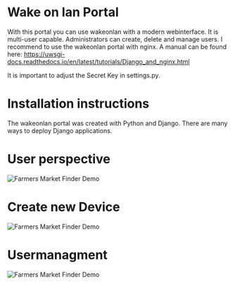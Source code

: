 # Wake on lan Portal

With this portal you can use wakeonlan with a modern webinterface. It is multi-user capable. Administrators can create, delete and manage users. I recommend to use the wakeonlan portal with nginx. A manual can be found here: https://uwsgi-docs.readthedocs.io/en/latest/tutorials/Django_and_nginx.html

It is important to adjust the Secret Key in settings.py.

# Installation instructions
The wakeonlan portal was created with Python and Django. There are many ways to deploy Django applications. 


# User perspective
![Farmers Market Finder Demo](http://wake-on-lan.org/static/img/wakeon.gif)

# Create new Device
![Farmers Market Finder Demo](http://wake-on-lan.org/static/img/newdevice.gif)

# Usermanagment
![Farmers Market Finder Demo](http://wake-on-lan.org/static/img/users.gif)

